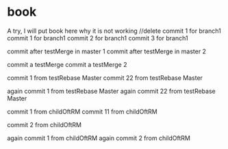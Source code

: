 # book
A try, I will put book here
why it is not working
//delete commit 1 for branch1
commit 1 for branch1
commit 2 for branch1
commit 3 for branch1


commit after testMerge in master 1
commit after testMerge in master 2


commit a testMerge
commit a testMerge 2


commit 1 from testRebase Master
commit 22 from testRebase Master


again commit 1 from testRebase Master
again commit 22 from testRebase Master


commit 1 from childOftRM
commit 11 from childOftRM

commit 2 from childOftRM


again commit 1 from childOftRM
again commit 2 from childOftRM
